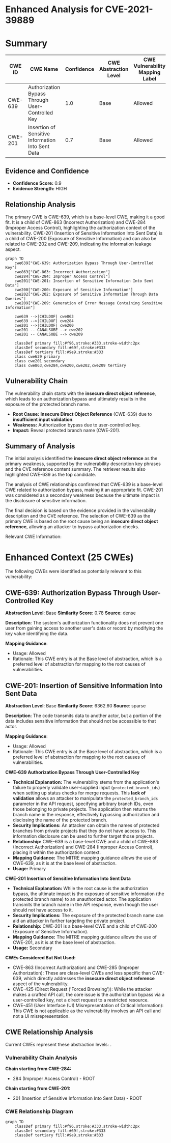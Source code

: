 # Enhanced Analysis for CVE-2021-39889

# Summary
| CWE ID | CWE Name | Confidence | CWE Abstraction Level | CWE Vulnerability Mapping Label | CWE-Vulnerability Mapping Notes |
|---|---|---|---|---|---|
| CWE-639 | Authorization Bypass Through User-Controlled Key | 1.0 | Base | Allowed | Primary CWE |
| CWE-201 | Insertion of Sensitive Information Into Sent Data | 0.7 | Base | Allowed | Secondary Candidate |

## Evidence and Confidence

*   **Confidence Score:** 0.9
*   **Evidence Strength:** HIGH

## Relationship Analysis
The primary CWE is CWE-639, which is a base-level CWE, making it a good fit. It is a child of CWE-863 (Incorrect Authorization) and CWE-284 (Improper Access Control), highlighting the authorization context of the vulnerability. CWE-201 (Insertion of Sensitive Information Into Sent Data) is a child of CWE-200 (Exposure of Sensitive Information) and can also be related to CWE-202 and CWE-209, indicating the information leakage aspect.

```mermaid
graph TD
    cwe639["CWE-639: Authorization Bypass Through User-Controlled Key"]
    cwe863["CWE-863: Incorrect Authorization"]
    cwe284["CWE-284: Improper Access Control"]
    cwe201["CWE-201: Insertion of Sensitive Information Into Sent Data"]
    cwe200["CWE-200: Exposure of Sensitive Information"]
    cwe202["CWE-202: Exposure of Sensitive Information Through Data Queries"]
    cwe209["CWE-209: Generation of Error Message Containing Sensitive Information"]

    cwe639 -->|CHILDOF| cwe863
    cwe639 -->|CHILDOF| cwe284
    cwe201 -->|CHILDOF| cwe200
    cwe201 -- CANALSOBE --> cwe202
    cwe201 -- CANALSOBE --> cwe209

    classDef primary fill:#f96,stroke:#333,stroke-width:2px
    classDef secondary fill:#69f,stroke:#333
    classDef tertiary fill:#9e9,stroke:#333
    class cwe639 primary
    class cwe201 secondary
    class cwe863,cwe284,cwe200,cwe202,cwe209 tertiary
```

## Vulnerability Chain
The vulnerability chain starts with the **insecure direct object reference**, which leads to an authorization bypass and ultimately results in the exposure of the protected branch name.
  - **Root Cause:** **Insecure Direct Object Reference** (CWE-639) due to **insufficient input validation**.
  - **Weakness:** Authorization bypass due to user-controlled key.
  - **Impact:** Reveal protected branch name (CWE-201).

## Summary of Analysis
The initial analysis identified the **insecure direct object reference** as the primary weakness, supported by the vulnerability description key phrases and the CVE reference content summary. The retriever results also highlighted CWE-639 as the top candidate.

The analysis of CWE relationships confirmed that CWE-639 is a base-level CWE related to authorization bypass, making it an appropriate fit. CWE-201 was considered as a secondary weakness because the ultimate impact is the disclosure of sensitive information.

The final decision is based on the evidence provided in the vulnerability description and the CVE reference. The selection of CWE-639 as the primary CWE is based on the root cause being an **insecure direct object reference**, allowing an attacker to bypass authorization checks.

Relevant CWE Information:

# Enhanced Context (25 CWEs)
The following CWEs were identified as potentially relevant to this vulnerability:

## CWE-639: Authorization Bypass Through User-Controlled Key
**Abstraction Level**: Base
**Similarity Score**: 0.78
**Source**: dense

**Description**:
The system's authorization functionality does not prevent one user from gaining access to another user's data or record by modifying the key value identifying the data.

**Mapping Guidance**:
- Usage: Allowed
- Rationale: This CWE entry is at the Base level of abstraction, which is a preferred level of abstraction for mapping to the root causes of vulnerabilities.

## CWE-201: Insertion of Sensitive Information Into Sent Data
**Abstraction Level**: Base
**Similarity Score**: 6362.60
**Source**: sparse

**Description**:
The code transmits data to another actor, but a portion of the data includes sensitive information that should not be accessible to that actor.

**Mapping Guidance**:
- Usage: Allowed
- Rationale: This CWE entry is at the Base level of abstraction, which is a preferred level of abstraction for mapping to the root causes of vulnerabilities.

**CWE-639 Authorization Bypass Through User-Controlled Key**
- **Technical Explanation:** The vulnerability stems from the application's failure to properly validate user-supplied input (`protected_branch_ids`) when setting up status checks for merge requests. This **lack of validation** allows an attacker to manipulate the `protected_branch_ids` parameter in the API request, specifying arbitrary branch IDs, even those belonging to private projects. The application then returns the branch name in the response, effectively bypassing authorization and disclosing the name of the protected branch.
- **Security Implications:** An attacker can obtain the names of protected branches from private projects that they do not have access to. This information disclosure can be used to further target those projects.
- **Relationship:** CWE-639 is a base-level CWE and a child of CWE-863 (Incorrect Authorization) and CWE-284 (Improper Access Control), placing it within the authorization context.
- **Mapping Guidance:** The MITRE mapping guidance allows the use of CWE-639, as it is at the base level of abstraction.
- **Usage:** Primary

**CWE-201 Insertion of Sensitive Information Into Sent Data**
- **Technical Explanation:** While the root cause is the authorization bypass, the ultimate impact is the exposure of sensitive information (the protected branch name) to an unauthorized actor. The application transmits the branch name in the API response, even though the user should not have access to it.
- **Security Implications:** The exposure of the protected branch name can aid an attacker in further targeting the private project.
- **Relationship:** CWE-201 is a base-level CWE and a child of CWE-200 (Exposure of Sensitive Information).
- **Mapping Guidance:** The MITRE mapping guidance allows the use of CWE-201, as it is at the base level of abstraction.
- **Usage:** Secondary

**CWEs Considered But Not Used:**
- CWE-863 (Incorrect Authorization) and CWE-285 (Improper Authorization): These are class-level CWEs and less specific than CWE-639, which directly addresses the **insecure direct object reference** aspect of the vulnerability.
- CWE-425 (Direct Request ('Forced Browsing')): While the attacker makes a crafted API call, the core issue is the authorization bypass via a user-controlled key, not a direct request to a restricted resource.
- CWE-451 (User Interface (UI) Misrepresentation of Critical Information): This CWE is not applicable as the vulnerability involves an API call and not a UI misrepresentation.


## CWE Relationship Analysis

Current CWEs represent these abstraction levels: .


### Vulnerability Chain Analysis

**Chain starting from CWE-284:**
- 284 (Improper Access Control) - ROOT


**Chain starting from CWE-201:**
- 201 (Insertion of Sensitive Information Into Sent Data) - ROOT



### CWE Relationship Diagram

```mermaid
graph TD
    classDef primary fill:#f96,stroke:#333,stroke-width:2px
    classDef secondary fill:#69f,stroke:#333
    classDef tertiary fill:#9e9,stroke:#333
```